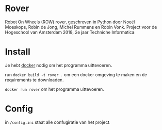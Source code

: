 # Rover

Robot On Wheels (ROW) rover, geschreven in Python door Noeël Moeskops, Robin de Jong, Michel Rummens en Robin Vonk. Project voor de Hogeschool van Amsterdam 2018, 2e jaar Techniche Informatica

# Install

Je hebt [docker](https://docs.docker.com/install/#supported-platforms) nodig om het programma uittevoeren.

run `docker build -t rover .` om een docker omgeving te maken en de requirements te downloaden.

`docker run rover` om het programma uittevoeren.

# Config

in `/config.ini` staat alle confugiratie van het project.
